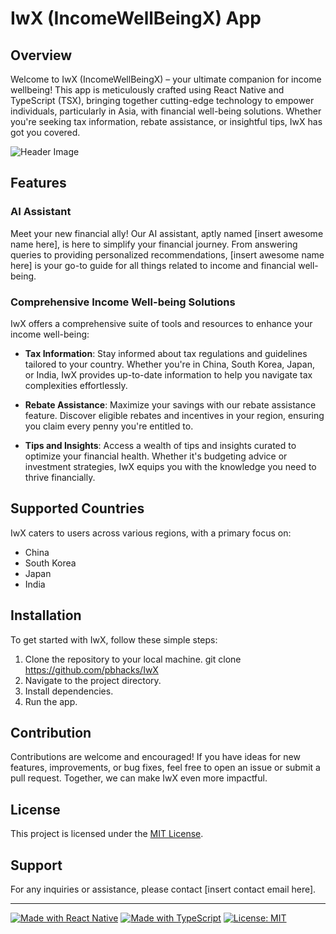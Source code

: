 # IwX (IncomeWellBeingX) App

## Overview
Welcome to IwX (IncomeWellBeingX) – your ultimate companion for income wellbeing! This app is meticulously crafted using React Native and TypeScript (TSX), bringing together cutting-edge technology to empower individuals, particularly in Asia, with financial well-being solutions. Whether you're seeking tax information, rebate assistance, or insightful tips, IwX has got you covered.

![Header Image](https://github.com/Pbhacks/Iwx/2.gif)


## Features

### AI Assistant
Meet your new financial ally! Our AI assistant, aptly named [insert awesome name here], is here to simplify your financial journey. From answering queries to providing personalized recommendations, [insert awesome name here] is your go-to guide for all things related to income and financial well-being.

### Comprehensive Income Well-being Solutions
IwX offers a comprehensive suite of tools and resources to enhance your income well-being:

- **Tax Information**: Stay informed about tax regulations and guidelines tailored to your country. Whether you're in China, South Korea, Japan, or India, IwX provides up-to-date information to help you navigate tax complexities effortlessly.
  
- **Rebate Assistance**: Maximize your savings with our rebate assistance feature. Discover eligible rebates and incentives in your region, ensuring you claim every penny you're entitled to.
  
- **Tips and Insights**: Access a wealth of tips and insights curated to optimize your financial health. Whether it's budgeting advice or investment strategies, IwX equips you with the knowledge you need to thrive financially.

## Supported Countries
IwX caters to users across various regions, with a primary focus on:

- China
- South Korea
- Japan
- India

## Installation
To get started with IwX, follow these simple steps:

1. Clone the repository to your local machine.
git clone https://github.com/pbhacks/IwX
2. Navigate to the project directory.
3. Install dependencies.
4. Run the app.


## Contribution
Contributions are welcome and encouraged! If you have ideas for new features, improvements, or bug fixes, feel free to open an issue or submit a pull request. Together, we can make IwX even more impactful.

## License
This project is licensed under the [MIT License](LICENSE).

## Support
For any inquiries or assistance, please contact [insert contact email here].

---

[![Made with React Native](https://img.shields.io/badge/Made%20with-React%20Native-blue.svg)](https://facebook.github.io/react-native/)
[![Made with TypeScript](https://img.shields.io/badge/Made%20with-TypeScript-blue.svg)](https://www.typescriptlang.org/)
[![License: MIT](https://img.shields.io/badge/License-MIT-yellow.svg)](https://opensource.org/licenses/MIT)

